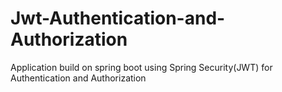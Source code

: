 # Jwt-Authentication-and-Authorization
Application build on spring boot using Spring Security(JWT) for Authentication and Authorization
